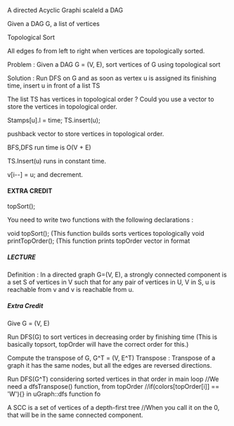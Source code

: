 A directed Acyclic Graphi scaleld a DAG 

Given a DAG G, a list of vertices

Topological  Sort

All edges fo from left to right when vertices are topologically sorted.

Problem : Given a DAG G = (V, E), sort vertices of G using topological sort

Solution : Run DFS on G and as soon as vertex u is assigned its finishing time, insert u in front of a list TS

The list TS has vertices in topological order
? Could you use a vector<int> to store the vertices in topological order.

Stamps[u].l = time;
TS.insert(u);

pushback vector to store vertices in topological order.

BFS,DFS run time is O(V + E)

TS.Insert(u) runs in constant time.


v[i--] = u; and decrement.

#### EXTRA CREDIT

topSort();

You need to write two functions with the following declarations : 

void topSort(); (This function builds sorts vertices topologically
void printTopOrder(); (This function prints topOrder vector in format


##### LECTURE

Definition : In a directed graph G=(V, E), a strongly connected component is a set S of vertices in V such that for any pair of vertices in U, V in S, u is reachable from v and v is reachable from u.

##### Extra Credit 

Give G = (V, E)

Run DFS(G) to sort vertices in decreasing order by finishing time (This is basically topsort, topOrder will have the correct order for this.)

Compute the transpose of G, G^T = (V, E^T) 
Transpose : Transpose of a graph it has the same nodes, but all the edges are reversed directions.


Run DFS(G^T) considering sorted vertices in that order in main loop
//We need a dfsTranspose() function, from topOrder
//if(colors[topOrder[i]] == 'W'){} in uGraph::dfs function fo

A SCC is a set of vertices of a depth-first tree
//When you call it on the 0, that will be in the same connected component.
